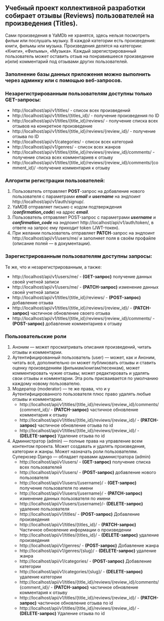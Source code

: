 Учебный проект коллективной разработки собирает отзывы (Reviews) пользователей на произведения (Titles).
---------------------------------------------------------------------------------
Сами произведения в YaMDb не хранятся, здесь нельзя посмотреть фильм или 
послушать музыку. В каждой категории есть произведения: книги, фильмы или музыка.
Произведения делятся на категории: «Книги», «Фильмы», «Музыка». 
Каждый зарегистрированный пользователь может оставить отзыв на понравившееся 
произведение и(или) комментарий под отзывами других пользователей.

### Заполнение базы данных приложения можно выполнить через админку или с помощью веб-запросов. 


### Незарегистрированным пользователям доступны только GET-запросы:
* http://localhost/api/v1/titles/ - список всех произведений
* http://localhost/api/v1/titles/{titles_id}/ - получение произведения по ID
* http://localhost/api/v1/titles/{title_id}/reviews/ - получение списка всех 
отзывов на конкретное произведение
* http://localhost/api/v1/titles/{title_id}/reviews/{review_id}/ - 
получение отзыва по ID
* http://localhost/api/v1/categories/ - список всех категорий
* http://localhost/api/v1/genres/ - список всех жанров
* http://localhost/api/v1/titles/{title_id}/reviews/{review_id}/comments/ - 
получение списка всех комментариев к отзыву
* http://localhost/api/v1/titles/{title_id}/reviews/{review_id}/comments/{comment_id}/ 
-получение комментария к отзыву

### Алгоритм регистрации пользователей:

1. Пользователь отправляет **POST**-запрос на добавление нового пользователя с 
параметрами **_email_** и _**username**_ на эндпоинт http://localhost/api/v1/auth/signup/.
2. YaMDB отправляет письмо с кодом подтверждения (_**confirmation_code**_) 
на адрес _**email**_.
3. Пользователь отправляет POST-запрос с параметрами **_username_** и 
_**confirmation_code**_ на эндпоинт http://localhost/api/v1/auth/token/, в ответе на
запрос ему приходит token (JWT-токен).
4. При желании пользователь отправляет **PATCH**-запрос на эндпоинт 
http://localhost/api/v1/users/me/ и заполняет поля в своём профайле (описание 
полей — в документации).

### Зарегистрированным пользователям доступны запросы:
Те же, что и незарегистрированным, а также:
* http://localhost/api/v1/users/me/ - **(GET-запрос)** получение данных своей 
учетной записи
* http://localhost/api/v1/users/me/ - **(PATCH-запрос)** изменение данных своей 
учетной записи
* http://localhost/api/v1/titles/{title_id}/reviews/ - **(POST-запрос)** добавление 
отзыва
* http://localhost/api/v1/titles/{title_id}/reviews/{review_id}/ - **(PATCH-запрос)** 
частичное обновление своего отзыва
* http://localhost/api/v1/titles/{title_id}/reviews/{review_id}/comments/ - 
**(POST-запрос)** добавление комментариев к отзыву 

### Пользовательские роли

1. Аноним — может просматривать описания произведений, читать отзывы и комментарии.
2. Аутентифицированный пользователь (user) — может, как и Аноним, читать всё, 
дополнительно он может публиковать отзывы и ставить оценку произведениям 
(фильмам/книгам/песенкам), может комментировать чужие отзывы; может редактировать 
и удалять свои отзывы и комментарии. Эта роль присваивается по умолчанию каждому 
новому пользователю.
3. Модератор (moderator) — те же права, что и у Аутентифицированного пользователя 
плюс право удалять любые отзывы и комментарии.
   * http://localhost/api/v1/titles/{title_id}/reviews/{review_id}/comments/{comment_id}/ - 
   **(PATCH-запрос)** частичное обновление комментария к отзыву
   * http://localhost/api/v1/titles/{title_id}/reviews/{review_id}/ - 
   **(PATCH-запрос)** частичное обновление отзыва по id
   * http://localhost/api/v1/titles/{title_id}/reviews/{review_id}/ - 
   **(DELETE-запрос)** Удаление отзыва по id
4. Администратор (admin) — полные права на управление всем контентом проекта. 
Может создавать и удалять произведения, категории и жанры. Может назначать роли
пользователям.
Суперюзер Django — обладает правами администратора (admin)
   * http://localhost/api/v1/users/ - **(GET-запрос)** получение списка всех 
   пользователей
   * http://localhost/api/v1/users/ - **(POST-запрос)** добавление нового 
   пользователя
   * http://localhost/api/v1/users/{username}/ - **(GET-запрос)** получение 
   пользователя по имени
   * http://localhost/api/v1/users/{username}/ - **(PATCH-запрос)** изменение 
   данных пользователя по имени
   * http://localhost/api/v1/users/{username}/- **(DELETE-запрос)** удаление 
   пользователя
   * http://localhost/api/v1/titles/ - **(POST-запрос)** Добавление произведения
   * http://localhost/api/v1/titles/{titles_id}/ - **(PATCH-запрос)** Частичное 
   обновление информации о произведении
   * http://localhost/api/v1/titles/{titles_id}/ - **(DELETE-запрос)** удаление
   произведения
   * http://localhost/api/v1/genres/ - **(POST-запрос)** Добавление жанра
   * http://localhost/api/v1/genres/{slug}/ - **(DELETE-запрос)** удаление жанра
   * http://localhost/api/v1/categories/ - **(POST-запрос)** Добавление категории
   * http://localhost/api/v1/categories/{slug}/ - **(DELETE-запрос)** удаление 
   категории
   * http://localhost/api/v1/titles/{title_id}/reviews/{review_id}/comments/{comment_id}/ -
   **(PATCH-запрос)** частичное обновление комментария к отзыву
   * http://localhost/api/v1/titles/{title_id}/reviews/{review_id}/ - 
   **(PATCH-запрос)** частичное обновление отзыва по id
   * http://localhost/api/v1/titles/{title_id}/reviews/{review_id}/ - 
   **(DELETE-запрос)** Удаление отзыва по id
